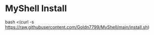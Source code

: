 # MyShell Install
bash <(curl -s https://raw.githubusercontent.com/Goldn7799/MyShell/main/install.sh)
